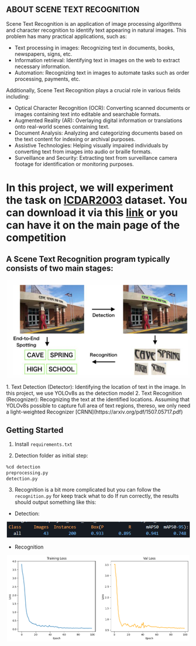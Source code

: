 ## ABOUT SCENE TEXT RECOGNITION
Scene Text Recognition is an application of image processing algorithms and character recognition to identify text appearing in natural images. This problem has many practical applications, such as:
- Text processing in images: Recognizing text in documents, books, newspapers, signs, etc.
- Information retrieval: Identifying text in images on the web to extract necessary information.
- Automation: Recognizing text in images to automate tasks such as order processing, payments, etc.

Additionally, Scene Text Recognition plays a crucial role in various fields including:
- Optical Character Recognition (OCR): Converting scanned documents or images containing text into editable and searchable formats.
- Augmented Reality (AR): Overlaying digital information or translations onto real-world scenes containing text.
- Document Analysis: Analyzing and categorizing documents based on the text content for indexing or archival purposes.
- Assistive Technologies: Helping visually impaired individuals by converting text from images into audio or braille formats.
- Surveillance and Security: Extracting text from surveillance camera footage for identification or monitoring purposes.

In this project, we will experiment the task on [ICDAR2003](http://www.iapr-tc11.org/mediawiki/index.php/ICDAR_2003_Robust_Reading_Competitions) dataset. You can download it via this [link](https://drive.google.com/file/d/1x9e2FNDlKc_lBkJvHvWSKKfCSSqNsQfM/view) or you can have it on the main page of the competition
=====

## A Scene Text Recognition program typically consists of two main stages:
<p align="center">
 <img src="fig/STR.png" width="500">
</p>
1. Text Detection (Detector): Identifying the location of text in the image. In this project, we use YOLOv8s as the detection model
2. Text Recognition (Recognizer): Recognizing the text at the identified locations. Assuming that YOLOv8s possible to capture full area of text regions, thereso, we only need a light-weighted Recognizer [CRNN](https://arxiv.org/pdf/1507.05717.pdf)

## Getting Started
1. Install `requirements.txt`

2. Detection folder as initial step:
```
%cd detection
preprocessing.py
detection.py
```
3. Recognition is a bit more complicated but you can follow the `recognition.py` for keep track what to do
If run correctly, the results should output something like this:
- Detection:
<p align="center">
 <img src="fig/val_det.png" width="500">
</p>

- Recognition
<p align="center">
 <img src="fig/loss_reg.png" width="500">
</p>